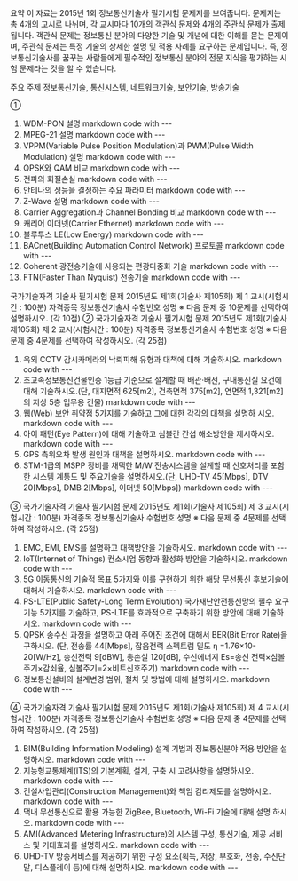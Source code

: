 요약
이 자료는 2015년 1회 정보통신기술사 필기시험 문제지를 보여줍니다. 문제지는 총 4개의 교시로 나뉘며, 각 교시마다 10개의 객관식 문제와 4개의 주관식 문제가 출제됩니다. 객관식 문제는 정보통신 분야의 다양한 기술 및 개념에 대한 이해를 묻는 문제이며, 주관식 문제는 특정 기술의 상세한 설명 및 적용 사례를 요구하는 문제입니다. 즉, 정보통신기술사를 꿈꾸는 사람들에게 필수적인 정보통신 분야의 전문 지식을 평가하는 시험 문제라는 것을 알 수 있습니다.

주요 주제
정보통신기술, 통신시스템, 네트워크기술, 보안기술, 방송기술

① 
1. WDM-PON 설명 markdown code with ---
2. MPEG-21 설명   markdown code with ---
3. VPPM(Variable Pulse Position Modulation)과 PWM(Pulse Width Modulation) 설명   markdown code with ---
4. QPSK와 QAM 비교  markdown code with ---
5. 전파의 회절손실  markdown code with ---
6. 안테나의 성능을 결정하는 주요 파라미터  markdown code with ---
7. Z-Wave 설명   markdown code with ---
8. Carrier Aggregation과 Channel Bonding 비교  markdown code with ---
9. 캐리어 이더넷(Carrier Ethernet)  markdown code with ---
10. 블루투스 LE(Low Energy)  markdown code with ---
11. BACnet(Building Automation Control Network) 프로토콜  markdown code with ---
12. Coherent 광전송기술에 사용되는 편광다중화 기술  markdown code with ---
13. FTN(Faster Than Nyquist) 전송기술  markdown code with ---


국가기술자격 기술사 필기시험 문제
2015년도 제1회(기술사 제105회) 제 1 교시(시험시간 : 100분)
자격종목 정보통신기술사 수험번호 성명
※ 다음 문제 중 10문제를 선택하여 설명하시오. (각 10점)
② 국가기술자격 기술사 필기시험 문제
2015년도 제1회(기술사 제105회) 제 2 교시(시험시간 : 100분)
자격종목 정보통신기술사 수험번호 성명
※ 다음 문제 중 4문제를 선택하여 작성하시오. (각 25점)
1. 옥외 CCTV 감시카메라의 낙뢰피해 유형과 대책에 대해 기술하시오.  markdown code with ---
2. 초고속정보통신건물인증 1등급 기준으로 설계할 때 배관·배선, 구내통신실
요건에 대해 기술하시오.(단, 대지면적 625[m2], 건축면적 375[m2], 연면적
1,321[m2]의 지상 5층 업무용 건물)  markdown code with ---
3. 웹(Web) 보안 취약점 5가지를 기술하고 그에 대한 각각의 대책을 설명하
시오.  markdown code with ---
4. 아이 패턴(Eye Pattern)에 대해 기술하고 심볼간 간섭 해소방안을 제시하시오.  markdown code with ---
5. GPS 측위오차 발생 원인과 대책을 설명하시오.  markdown code with ---
6. STM-1급의 MSPP 장비를 채택한 M/W 전송시스템을 설계할 때 신호처리를
포함한 시스템 계통도 및 주요기술을 설명하시오.(단, UHD-TV 45[Mbps],
DTV 20[Mbps], DMB 2[Mbps], 이더넷 50[Mbps])
  markdown code with ---

③ 국가기술자격 기술사 필기시험 문제
2015년도 제1회(기술사 제105회) 제 3 교시(시험시간 : 100분)
자격종목 정보통신기술사 수험번호 성명
※ 다음 문제 중 4문제를 선택하여 작성하시오. (각 25점)
1. EMC, EMI, EMS를 설명하고 대책방안을 기술하시오.  markdown code with ---
2. IoT(Internet of Things) 컨소시엄 동향과 활성화 방안을 기술하시오.  markdown code with ---
3. 5G 이동통신의 기술적 목표 5가지와 이를 구현하기 위한 해당 무선통신
후보기술에 대해서 기술하시오.  markdown code with ---
4. PS-LTE(Public Safety-Long Term Evolution) 국가재난안전통신망의 필수
요구기능 5가지를 기술하고, PS-LTE를 효과적으로 구축하기 위한 방안에
대해 기술하시오.  markdown code with ---
5. QPSK 송수신 과정을 설명하고 아래 주어진 조건에 대해서 BER(Bit Error
Rate)을 구하시오. (단, 전송률 44[Mbps], 잡음전력 스펙트럼 밀도 η
=1.76×10-20[W/Hz], 송신전력 9[dBW], 총손실 120[dB], 수신에너지 Es=송신
전력×심볼주기×감쇠율, 심볼주기=2×비트신호주기)  markdown code with ---
6. 정보통신설비의 설계변경 범위, 절차 및 방법에 대해 설명하시오.  markdown code with ---

④ 국가기술자격 기술사 필기시험 문제
2015년도 제1회(기술사 제105회) 제 4 교시(시험시간 : 100분)
자격종목 정보통신기술사 수험번호 성명
※ 다음 문제 중 4문제를 선택하여 작성하시오. (각 25점)
1. BIM(Building Information Modeling) 설계 기법과 정보통신분야 적용 방안을
설명하시오.  markdown code with ---
2. 지능형교통체계(ITS)의 기본계획, 설계, 구축 시 고려사항을 설명하시오.  markdown code with ---
3. 건설사업관리(Construction Management)와 책임 감리제도를 설명하시오.  markdown code with ---
4. 댁내 무선통신으로 활용 가능한 ZigBee, Bluetooth, Wi-Fi 기술에 대해 설명
하시오.  markdown code with ---
5. AMI(Advanced Metering Infrastructure)의 시스템 구성, 통신기술, 제공
서비스 및 기대효과를 설명하시오.  markdown code with ---
6. UHD-TV 방송서비스를 제공하기 위한 구성 요소(획득, 저장, 부호화, 전송,
수신단말, 디스플레이 등)에 대해 설명하시오.  markdown code with ---